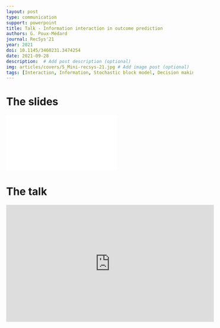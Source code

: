 ```yaml
---
layout: post
type: communication
support: powerpoint
title: Talk - Information interaction in outcome prediction
authors: G. Poux-Médard
journal: RecSys'21
year: 2021
doi: 10.1145/3460231.3474254
date: 2021-09-28
description:  # Add post description (optional)
img: articles/covers/5_Mini-recsys-21.jpg # Add image post (optional)
tags: [Interaction, Information, Stochastic block model, Decision making process, Human behavior, Choice mechanisms]
---
```



# The slides
<object data="/assets/img/articles/InterRate/Diaporama.pdf" type="application/pdf" width="100%" height="700px">
    <embed src="/assets/img/articles/InterRate/Diaporama.pdf"></embed>
</object>


# The talk
<iframe width="560" height="315" src="https://www.youtube.com/embed/NInuIukr2mU" title="YouTube video player" frameborder="0" allow="accelerometer; autoplay; clipboard-write; encrypted-media; gyroscope; picture-in-picture" allowfullscreen></iframe>

